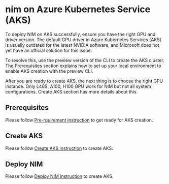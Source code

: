 # nim on Azure Kubernetes Service (AKS)


To deploy NIM on AKS successfully, ensure you have the right GPU and driver version. The default GPU driver in Azure Kubernetes Services (AKS) is usually outdated for the latest NVIDIA software, and Microsoft does not yet have an official solution for this issue.

To resolve this, use the preview version of the CLI to create the AKS cluster. The Prerequisites section explains how to set up your local environment to enable AKS creation with the preview CLI.

After you are ready to create AKS, the next thing is to choose the right GPU instance.  Only L40S, A100, H100 GPU work for NIM but not all system configurations.  Create AKS section has more details about this.

## Prerequisites

Please follow [Pre-rquirement instruction](./prerequisites/README.md) to get ready for AKS creation.

## Create AKS

Please follow [Create AKS instruction](./setup/README.md) to create AKS.

## Deploy NIM

Please follow [Deploy NIM instruction](../../../helm/README.md) to create AKS.

